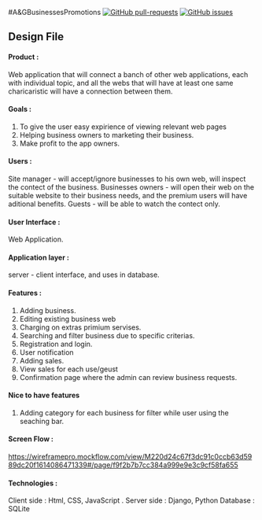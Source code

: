 #A&GBusinessesPromotions
[![GitHub pull-requests](https://img.shields.io/github/issues-pr/beyond-io/shlifim.svg)](https://github.com/avivz450/A-GBusinessesPromotions/pulls)
[![GitHub issues](https://img.shields.io/github/issues/beyond-io/shlifim.svg)](https://github.com/avivz450/A-GBusinessesPromotions/issues/)
## Design File
#### Product : 
Web application that will connect a banch of other web applications, each with individual topic, and all the webs that will have at least one same charicaristic will have a connection between them.

#### Goals :
1. To give the user easy expirience of viewing relevant web pages 
2. Helping business owners to marketing their business.
3. Make profit to the app owners.

#### Users :
Site manager - will accept/ignore businesses to his own web,
will inspect the contect of the business.
Businesses owners - will open their web on the suitable website to their business needs, and the premium users will have aditional benefits.
Guests - will be able to watch the contect only.

#### User Interface : 
Web Application.
#### Application layer :
server - client interface, and uses in database.

#### Features :
1. Adding business.
2. Editing existing business web
3. Charging on extras primium servises.
4. Searching and filter business due to specific criterias. 
5. Registration and login.
6. User notification
7. Adding sales.
8. View sales for each use/geust
9. Confirmation page where the admin can review business requests.

#### Nice to have features
1. Adding category for each business for filter while user using the seaching bar.

####  Screen Flow :
https://wireframepro.mockflow.com/view/M220d24c67f3dc91c0ccb63d5989dc20f1614086471339#/page/f9f2b7b7cc384a999e9e3c9cf58fa655



####  Technologies :
Client side : Html, CSS, JavaScript .
Server side :  Django, Python
Database : SQLite
